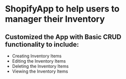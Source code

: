 # ShopifyApp to help users to manager their Inventory

## Customized the App with Basic CRUD functionality to include:
- Creating Inventory Items
- Editing the Inventory Items
- Deleting the Inventory Items
- Viewing the Inventory Items
